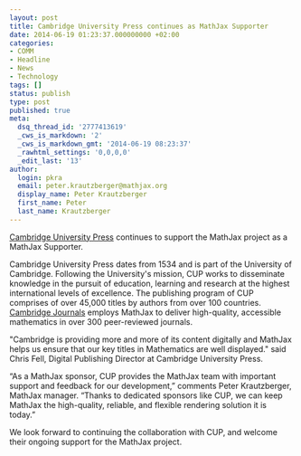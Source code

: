 ```yaml
---
layout: post
title: Cambridge University Press continues as MathJax Supporter
date: 2014-06-19 01:23:37.000000000 +02:00
categories:
- COMM
- Headline
- News
- Technology
tags: []
status: publish
type: post
published: true
meta:
  dsq_thread_id: '2777413619'
  _cws_is_markdown: '2'
  _cws_is_markdown_gmt: '2014-06-19 08:23:37'
  _rawhtml_settings: '0,0,0,0'
  _edit_last: '13'
author:
  login: pkra
  email: peter.krautzberger@mathjax.org
  display_name: Peter Krautzberger
  first_name: Peter
  last_name: Krautzberger
---
```


[Cambridge University Press](http://cambridge.org) continues to support the MathJax project as a MathJax Supporter.

Cambridge University Press dates from 1534 and is part of the University of Cambridge. Following the University's mission, CUP works to disseminate knowledge in the pursuit of education, learning and research at the highest international levels of excellence. The publishing program of CUP comprises of over 45,000 titles by authors from over 100 countries. [Cambridge Journals](http://journals.cambridge.org/) employs MathJax to deliver high-quality, accessible mathematics in over 300 peer-reviewed journals.

"Cambridge is providing more and more of its content digitally and MathJax helps us ensure that our key titles in Mathematics are well displayed." said Chris Fell, Digital Publishing Director at Cambridge University Press.

“As a MathJax sponsor, CUP provides the MathJax team with important support and feedback for our development,” comments Peter Krautzberger, MathJax manager. “Thanks to dedicated sponsors like CUP, we can keep MathJax the high-quality, reliable, and flexible rendering solution it is today.”

We look forward to continuing the collaboration with CUP, and welcome their ongoing support for the MathJax project.